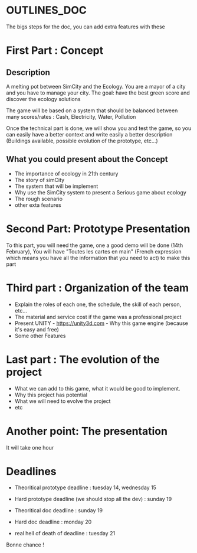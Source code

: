 # OUTLINES_DOC

The bigs steps for the doc, you can add extra features with these

# First Part : Concept

## Description

A melting pot between SimCity and the Ecology.
You are a mayor of a city and you have to manage your city.
The goal: have the best green score and discover the ecology solutions

The game will be based on a system that should be balanced between many
scores/rates : Cash, Electricity, Water, Pollution

Once the technical part is done, we will show you and test the game, so you can
easily have a better context and write easily a better description 
(Buildings available, possible evolution of the prototype, etc...)

## What you could present about the Concept

* The importance of ecology in 21th century
* The story of simCity
* The system that will be implement
* Why use the SimCity system to present a Serious game about ecology
* The rough scenario
* other exta features

# Second Part: Prototype Presentation 

To this part, you will need the game, one a good demo will be done (14th February),
You will have "Toutes les cartes en main" (French expression which means you have
all the information that you need to act) to make this part

# Third part : Organization of the team

* Explain the roles of each one, the schedule, the skill of each person, etc...
* The material and service cost if the game was a professional project
* Present UNITY - https://unity3d.com - Why this game engine (because it's easy and free)
* Some other Features

# Last part : The evolution of the project

* What we can add to this game, what it would be good to implement.
* Why this project has potential
* What we will need to evolve the project
* etc

# Another point: The presentation

It will take one hour

# Deadlines

* Theoritical prototype deadline : tuesday 14, wednesday 15
* Hard prototype deadline (we should stop all the dev) : sunday 19
* Theoritical doc deadline : sunday 19
* Hard doc deadline : monday 20

* real hell of death of deadline : tuesday 21

Bonne chance !